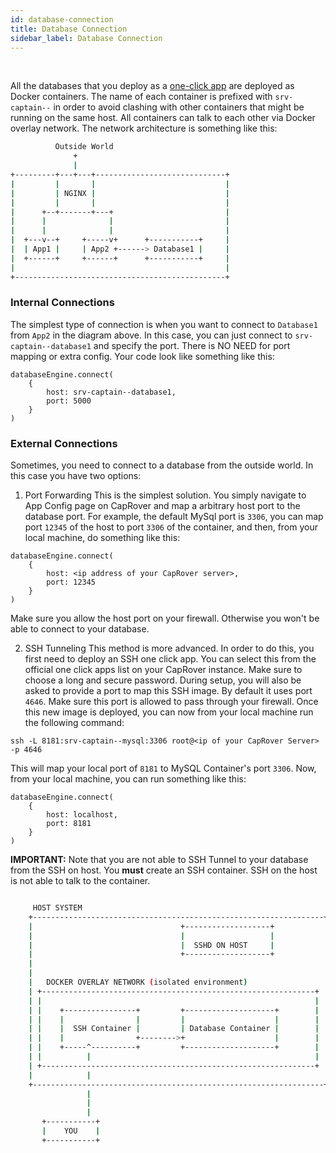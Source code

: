 ```yaml
---
id: database-connection
title: Database Connection
sidebar_label: Database Connection
---
```


<br/>

All the databases that you deploy as a [one-click app](one-click-apps) are deployed as Docker containers. The name of each container is prefixed with `srv-captain--` in order to avoid clashing with other containers that might be running on the same host. All containers can talk to each other via Docker overlay network. The network architecture is something like this:


```bash
          Outside World
              +
              |
+---------+---+---+-----------------------------+
|         |       |                             |
|         | NGINX |                             |
|         |       |                             |
|      +--+-------+---+                         |
|      |              |                         |
|      |              |                         |
|  +---v--+     +-----v+      +-----------+     |
|  | App1 |     | App2 +------> Database1 |     |
|  +------+     +------+      +-----------+     |
|                                               |
+-----------------------------------------------+
```


### Internal Connections

The simplest type of connection is when you want to connect to `Database1` from `App2` in the diagram above. In this case, you can just connect to `srv-captain--database1` and specify the port. There is NO NEED for port mapping or extra config. Your code look like something like this:

```
databaseEngine.connect(
    {
        host: srv-captain--database1,
        port: 5000
    }
)
```


### External Connections

Sometimes, you need to connect to a database from the outside world. In this case you have two options:

1) Port Forwarding
This is the simplest solution. You simply navigate to App Config page on CapRover and map a arbitrary host port to the database port. For example, the default MySql port is `3306`, you can map port `12345` of the host to port `3306` of the container, and then, from your local machine, do something like this:

```
databaseEngine.connect(
    {
        host: <ip address of your CapRover server>,
        port: 12345
    }
)
```

Make sure you allow the host port on your firewall. Otherwise you won't be able to connect to your database.


2) SSH Tunneling
This method is more advanced. In order to do this, you first need to deploy an SSH one click app. You can select this from the official one click apps list on your CapRover instance. Make sure to choose a long and secure password. During setup, you will also be asked to provide a port to map this SSH image. By default it uses port `4646`. Make sure this port is allowed to pass through your firewall. Once this new image is deployed, you can now from your local machine run the following command:
```
ssh -L 8181:srv-captain--mysql:3306 root@<ip of your CapRover Server> -p 4646
```

This will map your local port of `8181` to MySQL Container's port `3306`. Now, from your local machine, you can run something like this:
```
databaseEngine.connect(
    {
        host: localhost,
        port: 8181
    }
)
```
**IMPORTANT:** Note that you are not able to SSH Tunnel to your database from the SSH on host. You **must** create an SSH container. SSH on the host is not able to talk to the container.

```bash

     HOST SYSTEM
    +-----------------------------------------------------------------+
    |                                 +-------------------+           |
    |                                 |                   |           |
    |                                 |  SSHD ON HOST     |           |
    |                                 +-------------------+           |
    |                                                                 |
    |                                                                 |
    |   DOCKER OVERLAY NETWORK (isolated environment)                 |
    | +-------------------------------------------------------------+ |
    | |                                                             | |
    | |    +----------------+         +--------------------+        | |
    | |    |                |         |                    |        | |
    | |    |  SSH Container |         | Database Container |        | |
    | |    |                +-------->+                    |        | |
    | |    +-----^----------+         +--------------------+        | |
    | |          |                                                  | |
    | +-------------------------------------------------------------+ |
    |            |                                                    |
    +-----------------------------------------------------------------+
                 |
                 |
                 |
       +-----------+
       |    YOU    |
       +-----------+
```